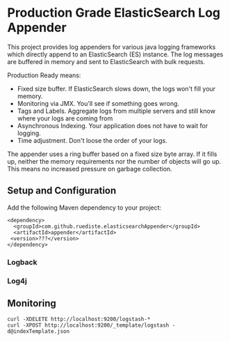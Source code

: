 # Production Grade ElasticSearch Log Appender
This project provides log appenders for various java logging frameworks which directly append to an ElasticSearch (ES) instance. The log messages are buffered in memory and sent to ElasticSearch with bulk requests.

Production Ready means:
* Fixed size buffer. If ElasticSearch slows down, the logs won't fill your memory.
* Monitoring via JMX. You'll see if something goes wrong.
* Tags and Labels. Aggregate logs from multiple servers and still know where your logs are coming from
* Asynchronous Indexing. Your application does not have to wait for logging.
* Time adjustment. Don't loose the order of your logs.

The appender uses a ring buffer based on a fixed size byte array. If it fills up, neither the memory requirements nor the number of objects will go up. This means no increased pressure on garbage collection.

## Setup and Configuration
Add the following Maven dependency to your project:

    <dependency>
      <groupId>com.github.ruediste.elasticsearchAppender</groupId>
      <artifactId>appender</artifactId>
	 <version>???</version>
	</dependency>

### Logback

### Log4j


## Monitoring


    curl -XDELETE http://localhost:9200/logstash-*
    curl -XPOST http://localhost:9200/_template/logstash -d@indexTemplate.json

